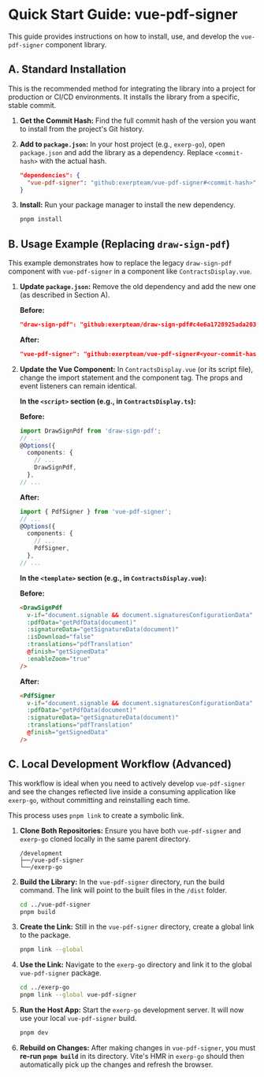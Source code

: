 # Quick Start Guide: vue-pdf-signer

This guide provides instructions on how to install, use, and develop the `vue-pdf-signer` component library.

## A. Standard Installation

This is the recommended method for integrating the library into a project for production or CI/CD environments. It installs the library from a specific, stable commit.

1.  **Get the Commit Hash:** Find the full commit hash of the version you want to install from the project's Git history.

2.  **Add to `package.json`:** In your host project (e.g., `exerp-go`), open `package.json` and add the library as a dependency. Replace `<commit-hash>` with the actual hash.

    ```json
    "dependencies": {
      "vue-pdf-signer": "github:exerpteam/vue-pdf-signer#<commit-hash>"
    }
    ```

3.  **Install:** Run your package manager to install the new dependency.
    ```bash
    pnpm install
    ```

## B. Usage Example (Replacing `draw-sign-pdf`)

This example demonstrates how to replace the legacy `draw-sign-pdf` component with `vue-pdf-signer` in a component like `ContractsDisplay.vue`.

1.  **Update `package.json`:**
    Remove the old dependency and add the new one (as described in Section A).

    **Before:**

    ```json
    "draw-sign-pdf": "github:exerpteam/draw-sign-pdf#c4e6a1728925ada203e527185f4a9ceddbdc598b",
    ```

    **After:**

    ```json
    "vue-pdf-signer": "github:exerpteam/vue-pdf-signer#<your-commit-hash>",
    ```

2.  **Update the Vue Component:**
    In `ContractsDisplay.vue` (or its script file), change the import statement and the component tag. The props and event listeners can remain identical.

    **In the `<script>` section (e.g., in `ContractsDisplay.ts`):**

    **Before:**

    ```typescript
    import DrawSignPdf from 'draw-sign-pdf';
    // ...
    @Options({
      components: {
        // ...
        DrawSignPdf,
      },
    // ...
    ```

    **After:**

    ```typescript
    import { PdfSigner } from 'vue-pdf-signer';
    // ...
    @Options({
      components: {
        // ...
        PdfSigner,
      },
    // ...
    ```

    **In the `<template>` section (e.g., in `ContractsDisplay.vue`):**

    **Before:**

    ```html
    <DrawSignPdf
      v-if="document.signable && document.signaturesConfigurationData"
      :pdfData="getPdfData(document)"
      :signatureData="getSignatureData(document)"
      :isDownload="false"
      :translations="pdfTranslation"
      @finish="getSignedData"
      :enableZoom="true"
    />
    ```

    **After:**

    ```html
    <PdfSigner
      v-if="document.signable && document.signaturesConfigurationData"
      :pdfData="getPdfData(document)"
      :signatureData="getSignatureData(document)"
      :translations="pdfTranslation"
      @finish="getSignedData"
    />
    ```

## C. Local Development Workflow (Advanced)

This workflow is ideal when you need to actively develop `vue-pdf-signer` and see the changes reflected live inside a consuming application like `exerp-go`, without committing and reinstalling each time.

This process uses `pnpm link` to create a symbolic link.

1.  **Clone Both Repositories:**
    Ensure you have both `vue-pdf-signer` and `exerp-go` cloned locally in the same parent directory.

    ```
    /development
    ├──/vue-pdf-signer
    └──/exerp-go
    ```

2.  **Build the Library:**
    In the `vue-pdf-signer` directory, run the build command. The link will point to the built files in the `/dist` folder.

    ```bash
    cd ../vue-pdf-signer
    pnpm build
    ```

3.  **Create the Link:**
    Still in the `vue-pdf-signer` directory, create a global link to the package.

    ```bash
    pnpm link --global
    ```

4.  **Use the Link:**
    Navigate to the `exerp-go` directory and link it to the global `vue-pdf-signer` package.

    ```bash
    cd ../exerp-go
    pnpm link --global vue-pdf-signer
    ```

5.  **Run the Host App:**
    Start the `exerp-go` development server. It will now use your local `vue-pdf-signer` build.

    ```bash
    pnpm dev
    ```

6.  **Rebuild on Changes:**
    After making changes in `vue-pdf-signer`, you must **re-run `pnpm build`** in its directory. Vite's HMR in `exerp-go` should then automatically pick up the changes and refresh the browser.
